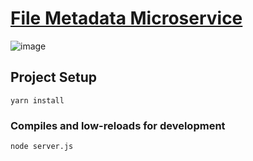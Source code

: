 # [File Metadata Microservice](https://www.freecodecamp.org/learn/apis-and-microservices/apis-and-microservices-projects/file-metadata-microservice)

![image](https://upload.wikimedia.org/wikipedia/commons/6/64/Expressjs.png)

## Project Setup
```
yarn install
```
### Compiles and low-reloads for development
```
node server.js
```
